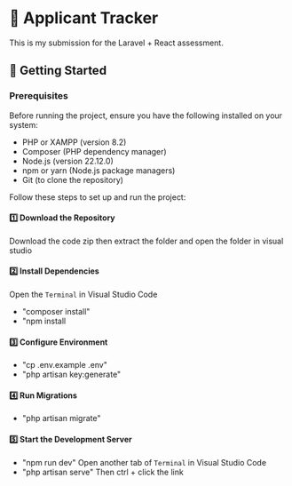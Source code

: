 # 📝 Applicant Tracker
This is my submission for the Laravel + React assessment.

## 🚀 Getting Started
### Prerequisites
Before running the project, ensure you have the following installed on your system:
- PHP or XAMPP (version 8.2)
- Composer (PHP dependency manager)
- Node.js (version 22.12.0)
- npm or yarn (Node.js package managers)
- Git (to clone the repository)

Follow these steps to set up and run the project:

#### 1️⃣ Download the Repository
Download the code zip then extract the folder and open the folder in visual studio

#### 2️⃣ Install Dependencies
Open the `Terminal` in Visual Studio Code
- "composer install"
- "npm install

#### 3️⃣ Configure Environment
- "cp .env.example .env"
- "php artisan key:generate"

#### 4️⃣ Run Migrations
- "php artisan migrate"

#### 5️⃣ Start the Development Server
- "npm run dev"
Open another tab of `Terminal` in Visual Studio Code
- "php artisan serve"
Then ctrl + click the link
